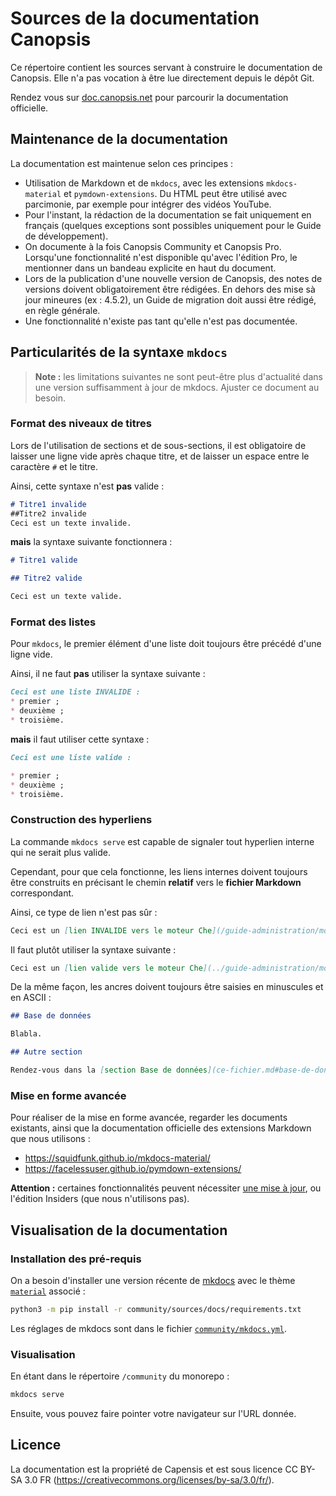 # Sources de la documentation Canopsis

Ce répertoire contient les sources servant à construire le documentation de Canopsis. Elle n'a pas vocation à être lue directement depuis le dépôt Git.

Rendez vous sur [doc.canopsis.net](https://doc.canopsis.net) pour parcourir la documentation officielle.

## Maintenance de la documentation

La documentation est maintenue selon ces principes :

* Utilisation de Markdown et de `mkdocs`, avec les extensions `mkdocs-material` et `pymdown-extensions`. Du HTML peut être utilisé avec parcimonie, par exemple pour intégrer des vidéos YouTube.
* Pour l'instant, la rédaction de la documentation se fait uniquement en français (quelques exceptions sont possibles uniquement pour le Guide de développement).
* On documente à la fois Canopsis Community et Canopsis Pro. Lorsqu'une fonctionnalité n'est disponible qu'avec l'édition Pro, le mentionner dans un bandeau explicite en haut du document.
* Lors de la publication d'une nouvelle version de Canopsis, des notes de versions doivent obligatoirement être rédigées. En dehors des mise sà jour mineures (ex : 4.5.2), un Guide de migration doit aussi être rédigé, en règle générale.
* Une fonctionnalité n'existe pas tant qu'elle n'est pas documentée.

## Particularités de la syntaxe `mkdocs`

> **Note :** les limitations suivantes ne sont peut-être plus d'actualité dans une version suffisamment à jour de mkdocs. Ajuster ce document au besoin.

### Format des niveaux de titres

Lors de l'utilisation de sections et de sous-sections, il est obligatoire de laisser une ligne vide après chaque titre, et de laisser un espace entre le caractère `#` et le titre.

Ainsi, cette syntaxe n'est **pas** valide :

```md
# Titre1 invalide
##Titre2 invalide
Ceci est un texte invalide.
```

**mais** la syntaxe suivante fonctionnera :

```md
# Titre1 valide

## Titre2 valide

Ceci est un texte valide.
```

### Format des listes

Pour `mkdocs`, le premier élément d'une liste doit toujours être précédé d'une ligne vide.

Ainsi, il ne faut **pas** utiliser la syntaxe suivante :

```md
Ceci est une liste INVALIDE :
* premier ;
* deuxième ;
* troisième.
```

**mais** il faut utiliser cette syntaxe :

```md
Ceci est une liste valide :

* premier ;
* deuxième ;
* troisième.
```

### Construction des hyperliens

La commande `mkdocs serve` est capable de signaler tout hyperlien interne qui ne serait plus valide.

Cependant, pour que cela fonctionne, les liens internes doivent toujours être construits en précisant le chemin **relatif** vers le **fichier Markdown** correspondant.

Ainsi, ce type de lien n'est pas sûr :

```md
Ceci est un [lien INVALIDE vers le moteur Che](/guide-administration/moteur/che/)
```

Il faut plutôt utiliser la syntaxe suivante :

```md
Ceci est un [lien valide vers le moteur Che](../guide-administration/moteur/che.md)
```

De la même façon, les ancres doivent toujours être saisies en minuscules et en ASCII :

```md
## Base de données

Blabla.

## Autre section

Rendez-vous dans la [section Base de données](ce-fichier.md#base-de-donnees).
```

### Mise en forme avancée

Pour réaliser de la mise en forme avancée, regarder les documents existants, ainsi que la documentation officielle des extensions Markdown que nous utilisons :

* <https://squidfunk.github.io/mkdocs-material/>
* <https://facelessuser.github.io/pymdown-extensions/>

**Attention :** certaines fonctionnalités peuvent nécessiter [une mise à jour](requirements.txt), ou l'édition Insiders (que nous n'utilisons pas).

## Visualisation de la documentation

### Installation des pré-requis

On a besoin d'installer une version récente de [mkdocs](https://www.mkdocs.org/) avec le thème [`material`](https://squidfunk.github.io/mkdocs-material/) associé :

```sh
python3 -m pip install -r community/sources/docs/requirements.txt
```

Les réglages de mkdocs sont dans le fichier [`community/mkdocs.yml`](../../mkdocs.yml).

### Visualisation

En étant dans le répertoire `/community` du monorepo :

```sh
mkdocs serve
```

Ensuite, vous pouvez faire pointer votre navigateur sur l'URL donnée.

## Licence

La documentation est la propriété de Capensis et est sous licence CC BY-SA 3.0 FR (<https://creativecommons.org/licenses/by-sa/3.0/fr/>).
